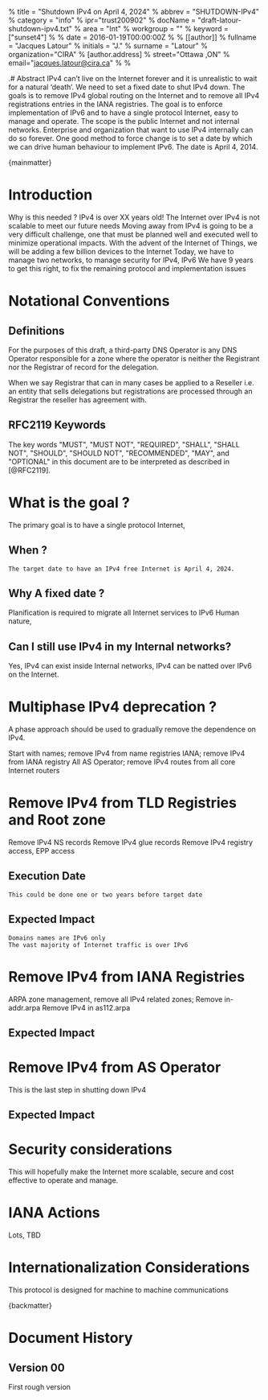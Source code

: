 % title = "Shutdown IPv4 on April 4, 2024"
% abbrev = "SHUTDOWN-IPv4" 
% category = "info"
% ipr="trust200902"
% docName = "draft-latour-shutdown-ipv4.txt"
% area = "Int" 
% workgroup = ""
% keyword = ["sunset4"]
%
% date = 2016-01-19T00:00:00Z
%
% [[author]]
% fullname = "Jacques Latour" 
% initials = "J."
% surname = "Latour"
% organization="CIRA"
%   [author.address] 
%   street="Ottawa ,ON" 
%   email="jacques.latour@cira.ca"
%
%

.# Abstract
IPv4 can’t live on the Internet forever and it is unrealistic to wait for a natural ‘death’.
We need to set a fixed date to shut IPv4 down. The goals is to remove IPv4 global routing on
the Internet and to remove all IPv4 registrations entries in the IANA registries. The goal is to 
enforce implementation of IPv6 and to have a single protocol Internet, easy to manage and operate.
The scope is the public Internet and not internal networks.  Enterprise and organization that want 
to use IPv4 internally can do so forever.  One good method to force change is to set a date by which
we can drive human behaviour to implement IPv6. The date is April 4, 2014.



{mainmatter}

# Introduction
Why is this needed ? 
IPv4 is over XX years old!
The Internet over IPv4 is not scalable to meet our future needs
Moving away from IPv4 is going to be a very difficult challenge, one that must be planned well and executed well
to minimize operational impacts.
With the advent of the Internet of Things, we will be adding a few billion devices to the Internet
Today, we have to manage two networks, to manage security for IPv4, IPv6
We have 9 years to get this right, to fix the remaining protocol and implementation issues



# Notational Conventions
    
## Definitions
For the purposes of this draft, a third-party DNS Operator is any
DNS Operator responsible for a zone where the operator is neither
the Registrant nor the Registrar of record for the delegation.

When we say Registrar that can in many cases be applied to a Reseller
i.e. an entity that sells delegations but registrations are processed
through an Registrar the reseller has agreement with. 

## RFC2119 Keywords
The key words "MUST", "MUST NOT", "REQUIRED", "SHALL",
"SHALL NOT", "SHOULD", "SHOULD NOT", "RECOMMENDED", "MAY", and
"OPTIONAL" in this document are to be interpreted as described
in [@RFC2119].

# What is the goal ? 
The primary goal is to have a single protocol Internet,

## When ?
	The target date to have an IPv4 free Internet is April 4, 2024.

## Why A fixed date ? 
Planification is required to migrate all Internet services to IPv6
Human nature,
	
## Can I still use IPv4 in my Internal networks? 
Yes, IPv4 can exist inside Internal networks, IPv4 can be natted over IPv6 on the Internet.

# Multiphase IPv4 deprecation  ? 
A phase approach should be used to gradually remove the dependence on IPv4.

Start with names; remove IPv4 from name registries
IANA; remove IPv4 from IANA registry
All AS Operator; remove IPv4 routes from all core Internet routers


# Remove IPv4 from TLD Registries and Root zone
Remove IPv4 NS records
Remove IPv4 glue records
Remove IPv4 registry access, EPP access

## Execution Date
	This could be done one or two years before target date

## Expected Impact
	Domains names are IPv6 only
	The vast majority of Internet traffic is over IPv6

# Remove IPv4 from IANA Registries

ARPA zone management, remove all IPv4 related zones;
Remove in-addr.arpa 
Remove IPv4 in as112.arpa


## Expected Impact

# Remove IPv4 from AS Operator

This is the last step in shutting down IPv4

## Expected Impact


# Security considerations

This will hopefully make the Internet more scalable, secure and cost effective to operate and manage.


# IANA Actions
Lots, TBD


# Internationalization Considerations
This protocol is designed for machine to machine communications 

{backmatter}


# Document History



## Version 00 
First rough version


